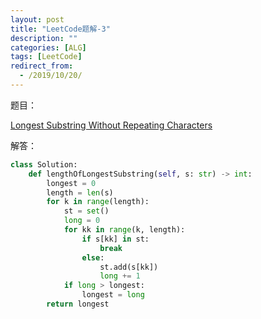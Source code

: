 ```yaml
---
layout: post
title: "LeetCode题解-3"
description: ""
categories: [ALG]
tags: [LeetCode]
redirect_from:
  - /2019/10/20/
---
```




题目：

[Longest Substring Without Repeating Characters](https://leetcode.com/problems/longest-substring-without-repeating-characters/)

解答：

```python
class Solution:
    def lengthOfLongestSubstring(self, s: str) -> int:
        longest = 0
        length = len(s)
        for k in range(length):
            st = set()
            long = 0
            for kk in range(k, length):
                if s[kk] in st:
                    break
                else:
                    st.add(s[kk])
                    long += 1
            if long > longest:
                longest = long
        return longest
```



